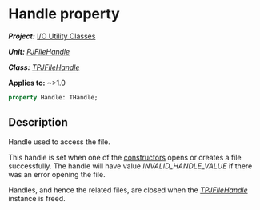 # Handle property

***Project:*** [I/O Utility Classes](../API.md)

***Unit:*** [_PJFileHandle_](./PJFileHandle.md)

***Class:*** [_TPJFileHandle_](./TPJFileHandle.md)

**Applies to:** ~>1.0

```pascal
property Handle: THandle;
```

## Description

Handle used to access the file.

This handle is set when one of the [constructors](./TPJFileHandle-Create.md) opens or creates a file successfully. The handle will have value _INVALID_HANDLE_VALUE_ if there was an error opening the file.

Handles, and hence the related files, are closed when the [_TPJFileHandle_](./TPJFileHandle.md) instance is freed.
